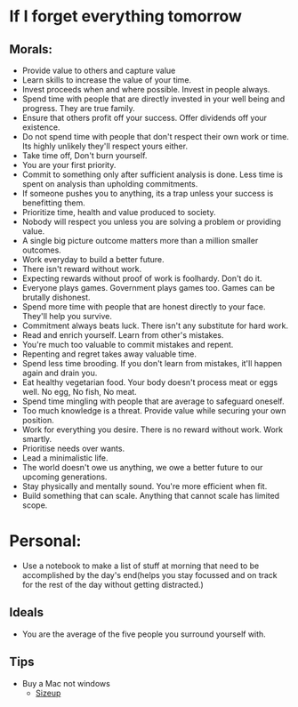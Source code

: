# If I forget everything tomorrow

## Morals:
- Provide value to others and capture value
- Learn skills to increase the value of your time.
- Invest proceeds when and where possible. Invest in people always.
- Spend time with people that are directly invested in your well being and progress. They are true family.
- Ensure that others profit off your success. Offer dividends off your existence. 
- Do not spend time with people that don't respect their own work or time. Its highly unlikely they'll respect yours either.
- Take time off, Don't burn yourself. 
- You are your first priority.
- Commit to something only after sufficient analysis is done. Less time is spent on analysis than upholding commitments. 
- If someone pushes you to anything, its a trap unless your success is benefitting them.
- Prioritize time, health and value produced to society.
- Nobody will respect you unless you are solving a problem or providing value.
- A single big picture outcome matters more than a million smaller outcomes.
- Work everyday to build a better future.
- There isn't reward without work. 
- Expecting rewards without proof of work is foolhardy. Don't do it.
- Everyone plays games. Government plays games too. Games can be brutally dishonest.
- Spend more time with people that are honest directly to your face. They'll help you survive.
- Commitment always beats luck. There isn't any substitute for hard work.
- Read and enrich yourself. Learn from other's mistakes. 
- You're much too valuable to commit mistakes and repent.
- Repenting and regret takes away valuable time. 
- Spend less time brooding. If you don't learn from mistakes, it'll happen again and drain you.
- Eat healthy vegetarian food. Your body doesn't process meat or eggs well. No egg, No fish, No meat.
- Spend time mingling with people that are average to safeguard oneself.
- Too much knowledge is a threat. Provide value while securing your own position.
- Work for everything you desire. There is no reward without work. Work smartly.
- Prioritise needs over wants.
- Lead a minimalistic life. 
- The world doesn't owe us anything, we owe a better future to our upcoming generations.
- Stay physically and mentally sound. You're more efficient when fit.
- Build something that can scale. Anything that cannot scale has limited scope.

# Personal:
- Use a notebook to make a list of stuff at morning that need to be accomplished by the day's end(helps you stay focussed and on track for the rest of the day without getting distracted.)


## Ideals
- You are the average of the five people you surround yourself with.

## Tips
- Buy a Mac not windows
    - [Sizeup](http://www.irradiatedsoftware.com/sizeup/)
